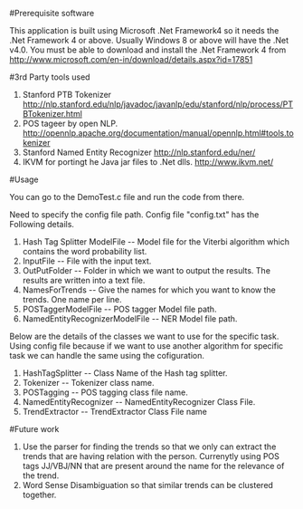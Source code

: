 #Prerequisite software

This application is built using Microsoft .Net Framework4 so it needs the .Net Framework 4 or above. 
Usually Windows 8 or above will have the .Net v4.0.
You must be able to download and install the .Net Framework 4 from http://www.microsoft.com/en-in/download/details.aspx?id=17851

#3rd Party tools used

1. Stanford PTB Tokenizer  
	http://nlp.stanford.edu/nlp/javadoc/javanlp/edu/stanford/nlp/process/PTBTokenizer.html
2. POS tageer by open NLP. 
	http://opennlp.apache.org/documentation/manual/opennlp.html#tools.tokenizer
3. Stanford Named Entity Recognizer 
	http://nlp.stanford.edu/ner/
4. IKVM for portingt he Java jar files to .Net dlls. 
	http://www.ikvm.net/

	
#Usage

You can go to the DemoTest.c file and run the code from there. 

Need to specify the config file path. Config file "config.txt" has the Following details.

1. Hash Tag Splitter ModelFile -- Model file for the Viterbi algorithm which contains the word probability list.
2. InputFile -- File with the input text.
3. OutPutFolder -- Folder in which we want to output the results. The results are written into a text file.
4. NamesForTrends -- Give the names for which you want to know the trends. One name per line.
5. POSTaggerModelFile -- POS tagger Model file path.
6. NamedEntityRecognizerModelFile -- NER Model file path.

Below are the details of the classes we want to use for the specific task. Using config file because if we want to use another algorithm for 
specific task we can handle the same using the cofiguration.

1. HashTagSplitter -- Class Name of the Hash tag splitter.
2. Tokenizer -- Tokenizer class name.
3. POSTagging -- POS tagging class file name.
4. NamedEntityRecognizer -- NamedEntityRecognizer Class File.
5. TrendExtractor -- TrendExtractor Class File name

#Future work

1. Use the parser for finding the trends so that we only can extract the trends that are having relation with the person. Currenytly using POS tags JJ/VBJ/NN that are present around the name for the relevance of the trend.
2. Word Sense Disambiguation so that similar trends can be clustered together.

